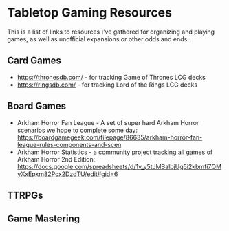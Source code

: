 # Tabletop Gaming Resources

This is a list of links to resources I've gathered for organizing and playing games, as well as unofficial expansions or other odds and ends.

## Card Games

* <https://thronesdb.com/> - for tracking Game of Thrones LCG decks
* <https://ringsdb.com/> - for tracking Lord of the Rings LCG decks

## Board Games

* Arkham Horror Fan League - A set of super hard Arkham Horror scenarios we hope to complete some day: <https://boardgamegeek.com/filepage/86635/arkham-horror-fan-league-rules-components-and-scen>
* Arkham Horror Statistics - a community project tracking all games of Arkham Horror 2nd Edition: <https://docs.google.com/spreadsheets/d/1v_y5tJMBalbjUg5i2kbmfi7QMyXxEpxm82Pcx2DzdTU/edit#gid=6>

## TTRPGs


## Game Mastering


